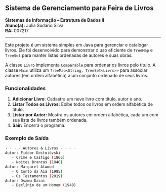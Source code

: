 ## Sistema de Gerenciamento para Feira de Livros

**Sistemas de Informação – Estrutura de Dados II**  
**Aluno(a):** Julia Sudário Silva  
**RA:** 007217  

---

Este projeto é um sistema simples em Java para gerenciar e catalogar livros. Ele foi desenvolvido para demonstrar o uso eficiente de `TreeMap` e `TreeSet` para manter listas ordenadas de autores e suas obras.

A classe `Livro` implementa `Comparable` para ordenar os livros pelo título. A classe `Main` utiliza um `TreeMap<String, TreeSet<Livro>>` para associar autores (em ordem alfabética) a um conjunto ordenado de seus livros.

### Funcionalidades

1. **Adicionar Livro:** Cadastra um novo livro com título, autor e ano.  
2. **Listar Todos os Livros:** Exibe todos os livros em ordem alfabética de título.  
3. **Listar por Autor:** Mostra os autores em ordem alfabética, cada um com sua lista de livros também ordenada.  
4. **Sair:** Encerra o programa.

### Exemplo de Saída

```bash
- - - - Autores & Livros - - - -
Autor: Fiódor Dostoiévski
   - Crime e Castigo (1866)
   - Noites Brancas (1848)
Autor: Margaret Atwood
   - O Conto da Aia (1985)
   - Os Testamentos (2019)
Autor: Osamu Dazai
   - Declínio de um Homem (1948)
